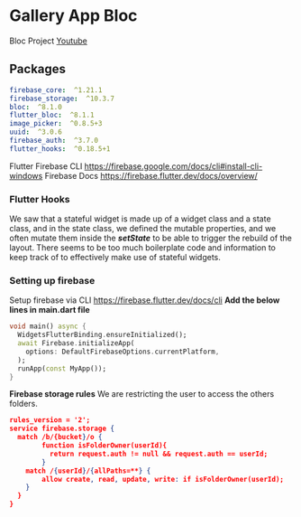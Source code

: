 # Gallery App Bloc
Bloc Project [Youtube](https://www.youtube.com/watch?v=Mn254cnduOY&t=22680s)

## Packages
```yaml
firebase_core:  ^1.21.1
firebase_storage:  ^10.3.7
bloc:  ^8.1.0
flutter_bloc:  ^8.1.1
image_picker:  ^0.8.5+3
uuid:  ^3.0.6
firebase_auth:  ^3.7.0
flutter_hooks:  ^0.18.5+1
```
Flutter Firebase CLI
https://firebase.google.com/docs/cli#install-cli-windows
Firebase Docs
https://firebase.flutter.dev/docs/overview/

### Flutter Hooks
We saw that a stateful widget is made up of a widget class and a state class, and in the state class, we defined the mutable properties, and we often mutate them inside the  **_setState_**  to be able to trigger the rebuild of the layout.
There seems to be too much boilerplate code and information to keep track of to effectively make use of stateful widgets.

### Setting up firebase
Setup firebase via CLI
https://firebase.flutter.dev/docs/cli
**Add the below lines in main.dart file**
```dart
void main() async {
  WidgetsFlutterBinding.ensureInitialized();
  await Firebase.initializeApp(
    options: DefaultFirebaseOptions.currentPlatform,
  );
  runApp(const MyApp());
}
```
**Firebase storage rules**
We are restricting the user to access the others folders.
```json
rules_version = '2';
service firebase.storage {
  match /b/{bucket}/o {
        function isFolderOwner(userId){
          return request.auth != null && request.auth == userId;
        }
    match /{userId}/{allPaths=**} {
    	allow create, read, update, write: if isFolderOwner(userId);
    }
  }
}
```
